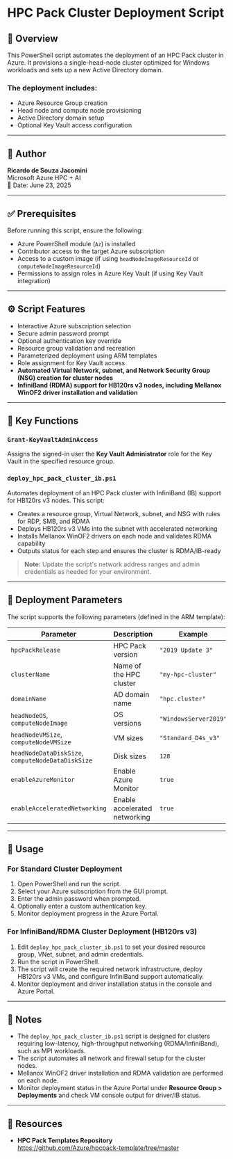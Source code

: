 # HPC Pack Cluster Deployment Script

## 📌 Overview

This PowerShell script automates the deployment of an HPC Pack cluster in Azure. It provisions a single-head-node cluster optimized for Windows workloads and sets up a new Active Directory domain.

### The deployment includes:

- Azure Resource Group creation  
- Head node and compute node provisioning  
- Active Directory domain setup  
- Optional Key Vault access configuration  

---

## 👤 Author

**Ricardo de Souza Jacomini**  
Microsoft Azure HPC + AI  
📅 Date: June 23, 2025

---

## ✅ Prerequisites

Before running this script, ensure the following:

- Azure PowerShell module (`Az`) is installed  
- Contributor access to the target Azure subscription  
- Access to a custom image (if using `headNodeImageResourceId` or `computeNodeImageResourceId`)  
- Permissions to assign roles in Azure Key Vault (if using Key Vault integration)  

---


## ⚙️ Script Features

- Interactive Azure subscription selection  
- Secure admin password prompt  
- Optional authentication key override  
- Resource group validation and recreation  
- Parameterized deployment using ARM templates  
- Role assignment for Key Vault access  
- **Automated Virtual Network, subnet, and Network Security Group (NSG) creation for cluster nodes**  
- **InfiniBand (RDMA) support for HB120rs v3 nodes, including Mellanox WinOF2 driver installation and validation**  
---


## 🔑 Key Functions

### `Grant-KeyVaultAdminAccess`
Assigns the signed-in user the **Key Vault Administrator** role for the Key Vault in the specified resource group.

### `deploy_hpc_pack_cluster_ib.ps1`
Automates deployment of an HPC Pack cluster with InfiniBand (IB) support for HB120rs v3 nodes. This script:

- Creates a resource group, Virtual Network, subnet, and NSG with rules for RDP, SMB, and RDMA
- Deploys HB120rs v3 VMs into the subnet with accelerated networking
- Installs Mellanox WinOF2 drivers on each node and validates RDMA capability
- Outputs status for each step and ensures the cluster is RDMA/IB-ready

> **Note:** Update the script's network address ranges and admin credentials as needed for your environment.

---

## 🧩 Deployment Parameters

The script supports the following parameters (defined in the ARM template):

| Parameter                    | Description                                | Example                    |
|-----------------------------|--------------------------------------------|----------------------------|
| `hpcPackRelease`            | HPC Pack version                           | `"2019 Update 3"`          |
| `clusterName`               | Name of the HPC cluster                    | `"my-hpc-cluster"`         |
| `domainName`                | AD domain name                             | `"hpc.cluster"`            |
| `headNodeOS`, `computeNodeImage` | OS versions                             | `"WindowsServer2019"`      |
| `headNodeVMSize`, `computeNodeVMSize` | VM sizes                         | `"Standard_D4s_v3"`         |
| `headNodeDataDiskSize`, `computeNodeDataDiskSize` | Disk sizes         | `128`                      |
| `enableAzureMonitor`        | Enable Azure Monitor                       | `true`                     |
| `enableAcceleratedNetworking` | Enable accelerated networking            | `true`                     |

---


## 🚀 Usage

### For Standard Cluster Deployment
1. Open PowerShell and run the script.  
2. Select your Azure subscription from the GUI prompt.  
3. Enter the admin password when prompted.  
4. Optionally enter a custom authentication key.  
5. Monitor deployment progress in the Azure Portal.  

### For InfiniBand/RDMA Cluster Deployment (HB120rs v3)
1. Edit `deploy_hpc_pack_cluster_ib.ps1` to set your desired resource group, VNet, subnet, and admin credentials.
2. Run the script in PowerShell.  
3. The script will create the required network infrastructure, deploy HB120rs v3 VMs, and configure InfiniBand support automatically.  
4. Monitor deployment and driver installation status in the console and Azure Portal.  

---


## 📝 Notes

- The `deploy_hpc_pack_cluster_ib.ps1` script is designed for clusters requiring low-latency, high-throughput networking (RDMA/InfiniBand), such as MPI workloads.
- The script automates all network and firewall setup for the cluster nodes.
- Mellanox WinOF2 driver installation and RDMA validation are performed on each node.
- Monitor deployment status in the Azure Portal under **Resource Group > Deployments** and check VM console output for driver/IB status.

---

## 🔗 Resources

- **HPC Pack Templates Repository**  
  https://github.com/Azure/hpcpack-template/tree/master
